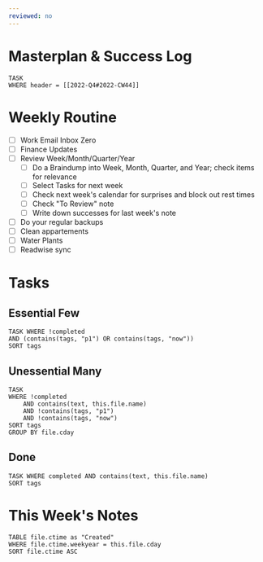 ```yaml
---
reviewed: no
---
```

# Masterplan & Success Log
```dataview 
TASK 
WHERE header = [[2022-Q4#2022-CW44]]
```

# Weekly Routine
- [ ] Work Email Inbox Zero
- [ ] Finance Updates
- [ ] Review Week/Month/Quarter/Year
	- [ ] Do a Braindump into Week, Month, Quarter, and Year; check items for relevance
	- [ ] Select Tasks for next week
	- [ ] Check next week's calendar for surprises and block out rest times
	- [ ] Check "To Review" note
	- [ ] Write down successes for last week's note
- [ ] Do your regular backups
- [ ] Clean appartements
- [ ] Water Plants
- [ ] Readwise sync

# Tasks

## Essential Few
```dataview 
TASK WHERE !completed
AND (contains(tags, "p1") OR contains(tags, "now"))
SORT tags
```

## Unessential Many
```dataview 
TASK 
WHERE !completed 
	AND contains(text, this.file.name)
	AND !contains(tags, "p1")
	AND !contains(tags, "now")
SORT tags
GROUP BY file.cday
```

## Done
```dataview 
TASK WHERE completed AND contains(text, this.file.name)
SORT tags
```

# This Week's Notes
```dataview 
TABLE file.ctime as "Created"
WHERE file.ctime.weekyear = this.file.cday
SORT file.ctime ASC
```